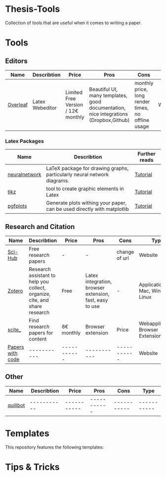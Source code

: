 # Thesis-Tools
Collection of tools that are useful when it comes to writing a paper.

# Tools

## Editors

| Name | Describtion | Price | Pros | Cons | Type |
| ----------- | ----------- | ----------- | ----------- | ----------- | ----------- |
| [Overleaf](https://www.overleaf.com/project) | Latex Webeditor | Limited Free Version / 12€ monthly | Beautiful UI, many templates, good documentation, nice integrations (Dropbox,Github) | monthly price, long render times, no offline usage | Website/Webapplications |

### Latex Packages

| Name | Describtion | Further reads |
| ----------- | ----------- | ----------- |
| [neuralnetwork](https://github.com/battlesnake/neural) | LaTeX package for drawing graphs, particularly neural network diagrams. | [Tutorial](https://github.com/battlesnake/neural)  |
| [tikz](https://www.overleaf.com/learn/latex/TikZ_package) | tool to create graphic elements in Latex | [Tutorial](https://www.overleaf.com/project)  |
| [pgfplots](https://www.overleaf.com/learn/latex/Pgfplots_package) | Generate plots withing your paper, can be used directly with matplotlib | [Tutorial](https://blog.martisak.se/2019/09/29/publication_ready_figures/)  |

## Research and Citation

| Name | Describtion | Price | Pros | Cons | Type |
| ----------- | ----------- | ----------- | ----------- | ----------- | ----------- |
| [Sci-Hub](https://www.google.com/search?q=sci+hub) | Free research papers | - | - | change of url | Website |
| [Zotero](https://www.zotero.org) | Research assistant to help you collect, organize, cite, and share research | Free | Latex integration, browser extension, fast, easy to use | - | Application: Mac, Windows, Linux |
| [scite_](https://scite.ai/) | Find research papers for content | 8€ monthly | Browser extension | Price | Webapplication, Browser Extension |
| [Papers with code ](https://paperswithcode.com) | -----------| -----------| ----------- | ----------- | Website |

## Other

| Name | Describtion | Price | Pros | Cons | Type |
| ----------- | ----------- | ----------- | ----------- | ----------- | ----------- |
| [quillbot](https://quillbot.com) | ----------- | ----------- | ----------- | ----------- | ----------- |

# Templates
This repository features the following templates:

# Tips & Tricks

#
